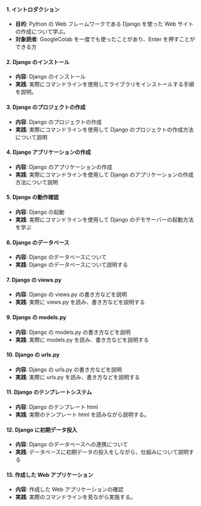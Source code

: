 #### 1. イントロダクション
- **目的**: Python の Web フレームワークである Django を使った Web サイトの作成について学ぶ。
- **対象読者**: GoogleColab を一度でも使ったことがあり、Enter を押すことができる方

#### 2. Django のインストール
- **内容**: Django のインストール
- **実践**: 実際にコマンドラインを使用してライブラリをインストールする手順を説明。

#### 3. Django のプロジェクトの作成
- **内容**: Django のプロジェクトの作成
- **実践**: 実際にコマンドラインを使用して Django のプロジェクトの作成方法について説明

#### 4. Django アプリケーションの作成
- **内容**: Django のアプリケーションの作成
- **実践**: 実際にコマンドラインを使用して Django のアプリケーションの作成方法について説明

#### 5. Django の動作確認
- **内容**: Django の起動
- **実践**: 実際にコマンドラインを使用して Django のデモサーバーの起動方法を学ぶ

#### 6. Django のデータベース
- **内容**: Django のデータベースについて
- **実践**: Django のデータベースについて説明する

#### 7. Django の views.py
- **内容**: Django の views.py の書き方などを説明
- **実践**: 実際に views.py を読み、書き方などを説明する

#### 9. Django の models.py
- **内容**: Django の models.py の書き方などを説明
- **実践**: 実際に models.py を読み、書き方などを説明する

#### 10. Django の urls.py 
- **内容**: Django の urls.py の書き方などを説明
- **実践**: 実際に urls.py を読み、書き方などを説明する

#### 11. Django のテンプレートシステム
- **内容**: Django のテンプレート html 
- **実践**: 実際のテンプレート html を読みながら説明する。

#### 12. Django に初期データ投入
- **内容**: Django のデータベースへの連携について
- **実践**: データベースに初期データの投入をしながら、仕組みについて説明する

#### 13. 作成した Web アプリケーション
- **内容**: 作成した Web アプリケーションの確認
- **実践**: 実際のコマンドラインを見ながら実施する。